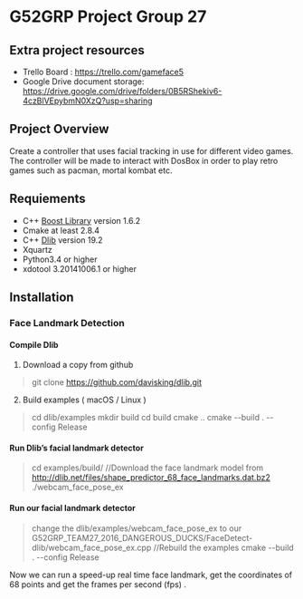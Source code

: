 # G52GRP Project Group 27

## Extra project resources
* Trello Board : https://trello.com/gameface5
* Google Drive document storage: https://drive.google.com/drive/folders/0B5RShekiv6-4czBlVEpybmN0XzQ?usp=sharing


## Project Overview  
Create a controller that uses facial tracking in use for different video games.
The controller will be made to interact with DosBox in order to play retro games such as pacman, mortal kombat etc.

## Requiements  

* C++ [Boost Library](https://sourceforge.net/projects/boost/files/boost/1.62.0/)  version 1.6.2     
* Cmake at least 2.8.4     
* C++ [Dlib](http://dlib.net/) version 19.2   
* Xquartz
* Python3.4 or higher
* xdotool 3.20141006.1 or higher

## Installation
### Face Landmark Detection
#### Compile Dlib
1. Download a copy from github
> git clone https://github.com/davisking/dlib.git

2. Build examples ( macOS / Linux )
> cd dlib/examples
> mkdir build
> cd build
> cmake .. 
> cmake --build . --config Release

#### Run Dlib’s facial landmark detector
> cd examples/build/
> //Download the face landmark model  from http://dlib.net/files/shape_predictor_68_face_landmarks.dat.bz2
> ./webcam_face_pose_ex

#### Run our facial landmark detector
> change the dlib/examples/webcam_face_pose_ex  to our G52GRP_TEAM27_2016_DANGEROUS_DUCKS/FaceDetect-dlib/webcam_face_pose_ex.cpp
> //Rebuild the examples
> cmake --build . --config Release

Now we can run a speed-up real time face landmark, get the coordinates of 68 points and get the frames per second (fps) .



